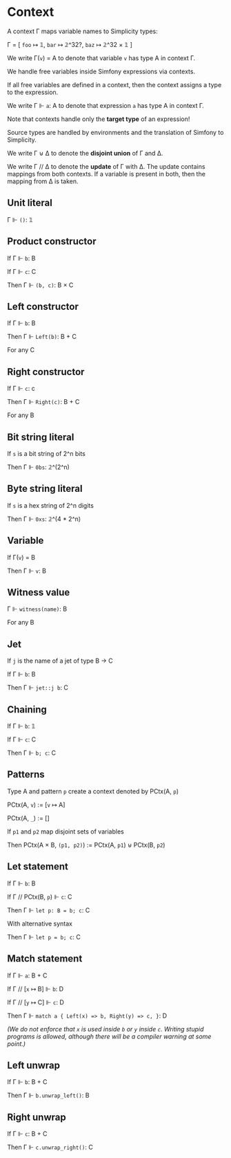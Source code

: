 # Context

A context Γ maps variable names to Simplicity types:

Γ = [ `foo` ↦ 𝟙, `bar` ↦ 𝟚^32?, `baz` ↦ 𝟚^32 × 𝟙 ]

We write Γ(`v`) = A to denote that variable `v` has type A in context Γ.

We handle free variables inside Simfony expressions via contexts.

If all free variables are defined in a context, then the context assigns a type to the expression.

We write Γ ⊩ `a`: A to denote that expression `a` has type A in context Γ.

Note that contexts handle only the **target type** of an expression!

Source types are handled by environments and the translation of Simfony to Simplicity.

We write Γ ⊎ Δ to denote the **disjoint union** of Γ and Δ.

We write Γ // Δ to denote the **update** of Γ with Δ. The update contains mappings from both contexts. If a variable is present in both, then the mapping from Δ is taken.

## Unit literal

Γ ⊩ `()`: 𝟙

## Product constructor

If Γ ⊩ `b`: B

If Γ ⊩ `c`: C

Then Γ ⊩ `(b, c)`: B × C

## Left constructor

If Γ ⊩ `b`: B

Then Γ ⊩ `Left(b)`: B + C

For any C

## Right constructor

If Γ ⊩ `c`: c

Then Γ ⊩ `Right(c)`: B + C

For any B

## Bit string literal

If `s` is a bit string of 2^n bits

Then Γ ⊩ `0bs`: 𝟚^(2^n)

## Byte string literal

If `s` is a hex string of 2^n digits

Then Γ ⊩ `0xs`: 𝟚^(4 * 2^n)

## Variable

If Γ(`v`) = B

Then Γ ⊩ `v`: B

## Witness value

Γ ⊩ `witness(name)`: B

For any B

## Jet

If `j` is the name of a jet of type B → C

If Γ ⊩ `b`: B

Then Γ ⊩ `jet::j b`: C

## Chaining

If Γ ⊩ `b`: 𝟙

If Γ ⊩ `c`: C

Then Γ ⊩ `b; c`: C

## Patterns

Type A and pattern `p` create a context denoted by PCtx(A, `p`)

PCtx(A, `v`) := [`v` ↦ A]

PCtx(A, `_`) := []

If `p1` and `p2` map disjoint sets of variables

Then PCtx(A × B, `(p1, p2)`) := PCtx(A, `p1`) ⊎ PCtx(B, `p2`)

## Let statement

If Γ ⊩ `b`: B

If Γ // PCtx(B, `p`) ⊩ `c`: C

Then Γ ⊩ `let p: B = b; c`: C

With alternative syntax

Then Γ ⊩ `let p = b; c`: C

## Match statement

If Γ ⊩ `a`: B + C

If Γ // [`x` ↦ B] ⊩ `b`: D

If Γ // [`y` ↦ C] ⊩ `c`: D

Then Γ ⊩ `match a { Left(x) => b, Right(y) => c, }`: D

_(We do not enforce that `x` is used inside `b` or `y` inside `c`. Writing stupid programs is allowed, although there will be a compiler warning at some point.)_

## Left unwrap

If Γ ⊩ `b`: B + C

Then Γ ⊩ `b.unwrap_left()`: B

## Right unwrap

If Γ ⊩ `c`: B + C

Then Γ ⊩ `c.unwrap_right()`: C

